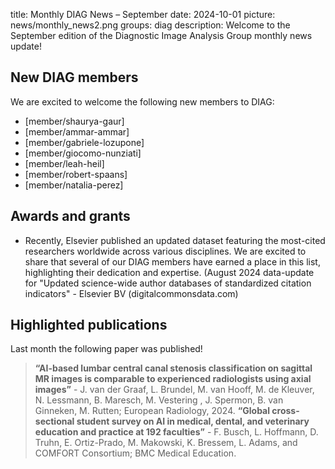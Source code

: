 title: Monthly DIAG News – September
date: 2024-10-01
picture: news/monthly_news2.png
groups: diag
description: Welcome to the September edition of the Diagnostic Image Analysis Group monthly news update!

## New DIAG members
We are excited to welcome the following new members to DIAG:
- [member/shaurya-gaur]
- [member/ammar-ammar]
- [member/gabriele-lozupone]
- [member/giocomo-nunziati]
- [member/leah-heil]
- [member/robert-spaans]
- [member/natalia-perez]

## Awards and grants
- Recently, Elsevier published an updated dataset featuring the most-cited researchers worldwide across various disciplines. We are excited to share that several of our DIAG members have earned a place in this list, highlighting their dedication and expertise. (August 2024 data-update for "Updated science-wide author databases of standardized citation indicators" - Elsevier BV (digitalcommonsdata.com)

## Highlighted publications
Last month the following paper was published!
> **“AI-based lumbar central canal stenosis classification on sagittal MR images is comparable to experienced radiologists using axial images”** - J. van der Graaf, L. Brundel,  M. van Hooff, M. de Kleuver, N. Lessmann, B. Maresch, M. Vestering , J. Spermon, B. van Ginneken, M. Rutten; European Radiology, 2024.
> **“Global cross-sectional student survey on AI in medical, dental, and veterinary education and practice at 192 faculties”** - F. Busch, L. Hoffmann, D. Truhn, E. Ortiz-Prado, M. Makowski, K. Bressem, L. Adams, and COMFORT Consortium; BMC Medical Education.

